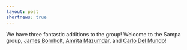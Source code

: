 ```yaml
---
layout: post
shortnews: true
---
```

We have three fantastic additions to the group! Welcome to the Sampa group, [James Bornholt][bornholt], [Amrita Mazumdar][amrita], and [Carlo Del Mundo][cdel]!

[bornholt]:https://homes.cs.washington.edu/~bholt/
[amrita]:http://amritamaz.me
[cdel]:http://homes.cs.washington.edu/~cdel/
	    

